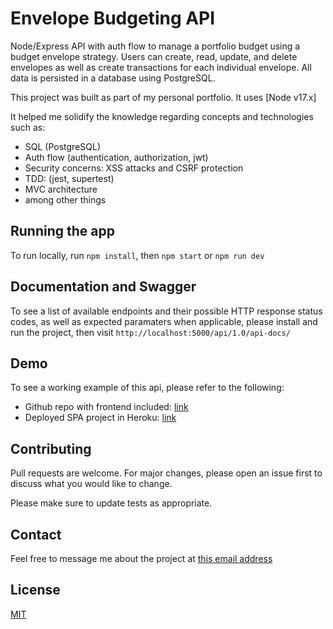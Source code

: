 # Envelope Budgeting API

Node/Express API with auth flow to manage a portfolio budget using a budget envelope strategy. Users can create, read, update, and delete envelopes as well as create transactions for each individual envelope. All data is persisted in a database using PostgreSQL.

This project was built as part of my personal portfolio. It uses [Node v17.x]

It helped me solidify the knowledge regarding concepts and technologies such as:
- SQL (PostgreSQL)
- Auth flow (authentication, authorization, jwt)
- Security concerns: XSS attacks and CSRF protection
- TDD: (jest, supertest)
- MVC architecture
- among other things

## Running the app
To run locally, run `npm install`, then `npm start` or `npm run dev`

## Documentation and Swagger

To see a list of available endpoints and their possible HTTP response status codes, as well as expected paramaters when applicable, please install and run the project, then visit `http://localhost:5000/api/1.0/api-docs/`

## Demo

To see a working example of this api, please refer to the following:
- Github repo with frontend included: [link](https://github.com/allanbernartt/envelopes-SPA) 
- Deployed SPA project in Heroku: [link](https://envelope-project.herokuapp.com/) 

## Contributing

Pull requests are welcome. For major changes, please open an issue first to discuss what you would like to change.

Please make sure to update tests as appropriate.

## Contact
Feel free to message me about the project at [this email address](mailto:allan.bernartt@gmail.com)


## License
[MIT](https://choosealicense.com/licenses/mit/)
